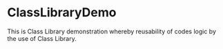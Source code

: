 # ClassLibraryDemo
This is Class Library demonstration whereby reusability of codes logic by the use of Class Library.
